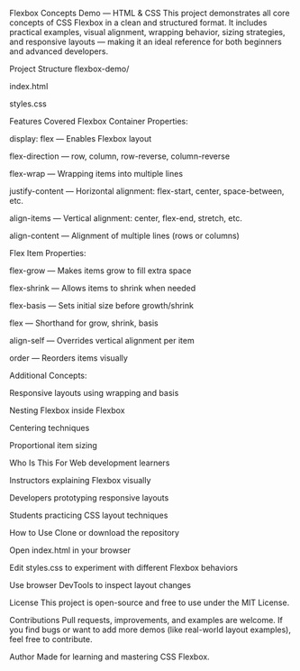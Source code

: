 Flexbox Concepts Demo — HTML & CSS
This project demonstrates all core concepts of CSS Flexbox in a clean and structured format. It includes practical examples, visual alignment, wrapping behavior, sizing strategies, and responsive layouts — making it an ideal reference for both beginners and advanced developers.

Project Structure
flexbox-demo/

index.html

styles.css

Features Covered
Flexbox Container Properties:

display: flex — Enables Flexbox layout

flex-direction — row, column, row-reverse, column-reverse

flex-wrap — Wrapping items into multiple lines

justify-content — Horizontal alignment: flex-start, center, space-between, etc.

align-items — Vertical alignment: center, flex-end, stretch, etc.

align-content — Alignment of multiple lines (rows or columns)

Flex Item Properties:

flex-grow — Makes items grow to fill extra space

flex-shrink — Allows items to shrink when needed

flex-basis — Sets initial size before growth/shrink

flex — Shorthand for grow, shrink, basis

align-self — Overrides vertical alignment per item

order — Reorders items visually

Additional Concepts:

Responsive layouts using wrapping and basis

Nesting Flexbox inside Flexbox

Centering techniques

Proportional item sizing

Who Is This For
Web development learners

Instructors explaining Flexbox visually

Developers prototyping responsive layouts

Students practicing CSS layout techniques

How to Use
Clone or download the repository

Open index.html in your browser

Edit styles.css to experiment with different Flexbox behaviors

Use browser DevTools to inspect layout changes

License
This project is open-source and free to use under the MIT License.

Contributions
Pull requests, improvements, and examples are welcome. If you find bugs or want to add more demos (like real-world layout examples), feel free to contribute.

Author
Made for learning and mastering CSS Flexbox.
